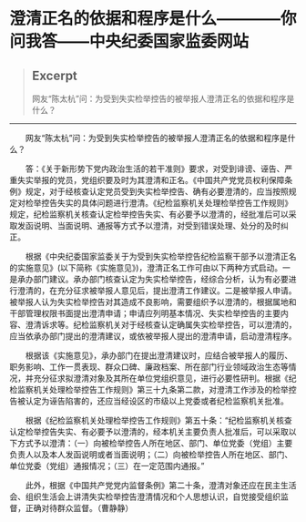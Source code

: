 
# 澄清正名的依据和程序是什么————你问我答——中央纪委国家监委网站

> ## Excerpt
> 网友“陈太杭”问：为受到失实检举控告的被举报人澄清正名的依据和程序是什么？

---
　　网友“陈太杭”问：为受到失实检举控告的被举报人澄清正名的依据和程序是什么？

　　答：《关于新形势下党内政治生活的若干准则》要求，对受到诽谤、诬告、严重失实举报的党员，党组织要及时为其澄清和正名。《中国共产党党员权利保障条例》规定，对于经核查认定党员受到失实检举控告、确有必要澄清的，应当按照规定对检举控告失实的具体问题进行澄清。《纪检监察机关处理检举控告工作规则》规定，纪检监察机关核查认定检举控告失实、有必要予以澄清的，经批准后可以采取发函说明、当面说明、通报等方式予以澄清，对受到错误处理、处分的及时纠正。

　　根据《中央纪委国家监委关于为受到失实检举控告纪检监察干部予以澄清正名的实施意见》(以下简称《实施意见》)，澄清正名工作可由以下两种方式启动。一是承办部门建议。承办部门核查认定为失实检举控告，经综合分析，认为有必要进行澄清的，在充分征求被举报人意见后，提出澄清工作建议。二是被举报人申请。被举报人认为失实检举控告对其造成不良影响，需要组织予以澄清的，根据属地和干部管理权限书面提出澄清申请；申请应列明基本情况、失实检举控告的主要内容、澄清诉求等。纪检监察机关对于经核查认定确属失实检举控告，可以澄清的，应当依承办部门提出的澄清建议，或依被举报人提出的澄清申请，启动澄清程序。

　　根据该《实施意见》，承办部门在提出澄清建议时，应结合被举报人的履历、职务影响、工作一贯表现、群众口碑、廉政档案、所在部门行业领域政治生态等情况，并充分征求拟澄清对象及其所在单位党组织意见，进行必要性研判。根据《纪检监察机关处理检举控告工作规则》第三十九条第二款，对澄清工作涉及的检举控告被认定为诬告陷害的，还应当经设区的市级以上党委或者纪检监察机关批准。

　　根据《纪检监察机关处理检举控告工作规则》第五十条：“纪检监察机关核查认定检举控告失实、有必要予以澄清的，经本机关主要负责人批准后，可以采取以下方式予以澄清：（一）向被检举控告人所在地区、部门、单位党委（党组）主要负责人以及本人发函说明或者当面说明；（二）向被检举控告人所在地区、部门、单位党委（党组）通报情况；（三）在一定范围内通报。”

　　此外，根据《中国共产党党内监督条例》第二十条，澄清对象还应在民主生活会、组织生活会上讲清失实检举控告澄清情况和个人思想认识，自觉接受组织监督，正确对待群众监督。（曹静静）

